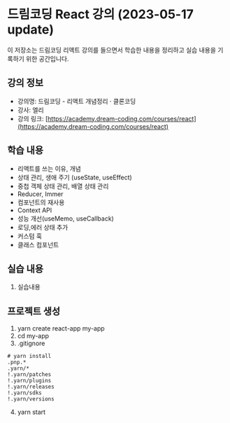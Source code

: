 # 드림코딩 React 강의 (2023-05-17 update)

이 저장소는 드림코딩 리액트 강의를 들으면서 학습한 내용을 정리하고 실습 내용을 기록하기 위한 공간입니다.

## 강의 정보

- 강의명: 드림코딩 - 리액트 개념정리 · 클론코딩
- 강사: 엘리
- 강의 링크: [https://academy.dream-coding.com/courses/react](https://academy.dream-coding.com/courses/react)

## 학습 내용

- 리액트를 쓰는 이유, 개념
- 상태 관리, 생애 주기 (useState, useEffect)
- 중첩 객체 상태 관리, 배열 상태 관리
- Reducer, Immer
- 컴포넌트의 재사용
- Context API
- 성능 개선(useMemo, useCallback)
- 로딩,에러 상태 추가
- 커스텀 훅
- 클래스 컴포넌트

## 실습 내용

1. 실습내용

## 프로젝트 생성

1. yarn create react-app my-app
2. cd my-app
3. .gitignore

```
# yarn install
.pnp.*
.yarn/*
!.yarn/patches
!.yarn/plugins
!.yarn/releases
!.yarn/sdks
!.yarn/versions
```

4. yarn start

